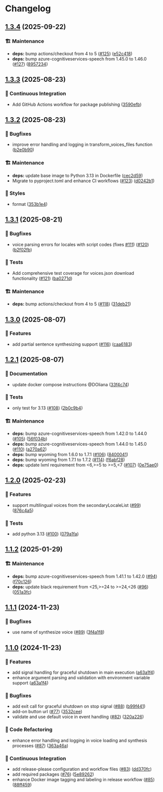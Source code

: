 # Changelog

## [1.3.4](https://github.com/hugobloem/wyoming-microsoft-tts/compare/v1.3.3...v1.3.4) (2025-09-22)


### 🏗️ Maintenance

* **deps:** bump actions/checkout from 4 to 5 ([#125](https://github.com/hugobloem/wyoming-microsoft-tts/issues/125)) ([e52c418](https://github.com/hugobloem/wyoming-microsoft-tts/commit/e52c4182f862e8027765ad7f0786d75a4996a7b1))
* **deps:** bump azure-cognitiveservices-speech from 1.45.0 to 1.46.0 ([#127](https://github.com/hugobloem/wyoming-microsoft-tts/issues/127)) ([8957234](https://github.com/hugobloem/wyoming-microsoft-tts/commit/8957234fec8d83c780c3ee3308ec7a1bd3cd89e3))

## [1.3.3](https://github.com/hugobloem/wyoming-microsoft-tts/compare/v1.3.2...v1.3.3) (2025-08-23)


### 👷 Continuous Integration

* Add GitHub Actions workflow for package publishing ([3590efb](https://github.com/hugobloem/wyoming-microsoft-tts/commit/3590efb2e8367c36ad9ec4d2f05bb3c9e5fed307))

## [1.3.2](https://github.com/hugobloem/wyoming-microsoft-tts/compare/v1.3.1...v1.3.2) (2025-08-23)


### 🐛 Bugfixes

* improve error handling and logging in transform_voices_files function ([b2e0b90](https://github.com/hugobloem/wyoming-microsoft-tts/commit/b2e0b904733a3a395df5b4dd92859cc258640adc))


### 🏗️ Maintenance

* **deps:** update base image to Python 3.13 in Dockerfile ([cec2d59](https://github.com/hugobloem/wyoming-microsoft-tts/commit/cec2d595faa68052a913466fe022ac394dede97c))
* Migrate to pyproject.toml and enhance CI workflows ([#123](https://github.com/hugobloem/wyoming-microsoft-tts/issues/123)) ([d0242b1](https://github.com/hugobloem/wyoming-microsoft-tts/commit/d0242b105d1d53e41254dbda5defd2183bdc37f8))


### 🎨 Styles

* format ([353b1e4](https://github.com/hugobloem/wyoming-microsoft-tts/commit/353b1e42c3d001e33159699d87758b90bef7315d))

## [1.3.1](https://github.com/hugobloem/wyoming-microsoft-tts/compare/v1.3.0...v1.3.1) (2025-08-21)


### 🐛 Bugfixes

* voice parsing errors for locales with script codes (fixes [#111](https://github.com/hugobloem/wyoming-microsoft-tts/issues/111)) ([#120](https://github.com/hugobloem/wyoming-microsoft-tts/issues/120)) ([b2f02fb](https://github.com/hugobloem/wyoming-microsoft-tts/commit/b2f02fbab62d608d7154375e754f9ec63215d661))


### 🧪 Tests

* Add comprehensive test coverage for voices.json download functionality ([#121](https://github.com/hugobloem/wyoming-microsoft-tts/issues/121)) ([ba0271d](https://github.com/hugobloem/wyoming-microsoft-tts/commit/ba0271d1bf511d9afc0343566708c1bf79ab4c56))


### 🏗️ Maintenance

* **deps:** bump actions/checkout from 4 to 5 ([#118](https://github.com/hugobloem/wyoming-microsoft-tts/issues/118)) ([31deb21](https://github.com/hugobloem/wyoming-microsoft-tts/commit/31deb214e73ba2c3a46a5870debd1117c7492059))

## [1.3.0](https://github.com/hugobloem/wyoming-microsoft-tts/compare/v1.2.1...v1.3.0) (2025-08-07)


### 🚀 Features

* add partial sentence synthesizing support ([#116](https://github.com/hugobloem/wyoming-microsoft-tts/issues/116)) ([caa6183](https://github.com/hugobloem/wyoming-microsoft-tts/commit/caa61839bb13ff69d2c3e263bbfeb70bc0bf59a9))

## [1.2.1](https://github.com/hugobloem/wyoming-microsoft-tts/compare/v1.2.0...v1.2.1) (2025-08-07)


### 📝 Documentation

* update docker compose instructions @DOliana ([33f4c74](https://github.com/hugobloem/wyoming-microsoft-tts/commit/33f4c744c39a94563c45227f37099311f4790e93))


### 🧪 Tests

* only test for 3.13 ([#108](https://github.com/hugobloem/wyoming-microsoft-tts/issues/108)) ([2b0c9b4](https://github.com/hugobloem/wyoming-microsoft-tts/commit/2b0c9b4ab6376c157f8b6d903a0400a5f0b9f092))


### 🏗️ Maintenance

* **deps:** bump azure-cognitiveservices-speech from 1.42.0 to 1.44.0 ([#105](https://github.com/hugobloem/wyoming-microsoft-tts/issues/105)) ([56f034b](https://github.com/hugobloem/wyoming-microsoft-tts/commit/56f034beb5aa8df48fca776659a1c74a5d759b24))
* **deps:** bump azure-cognitiveservices-speech from 1.44.0 to 1.45.0 ([#110](https://github.com/hugobloem/wyoming-microsoft-tts/issues/110)) ([a270a62](https://github.com/hugobloem/wyoming-microsoft-tts/commit/a270a62eed58b4907ed957f622b89d94f5d22275))
* **deps:** bump wyoming from 1.6.0 to 1.7.1 ([#106](https://github.com/hugobloem/wyoming-microsoft-tts/issues/106)) ([8400041](https://github.com/hugobloem/wyoming-microsoft-tts/commit/8400041cc4dc9fe44419bca6586b6d028763c8da))
* **deps:** bump wyoming from 1.7.1 to 1.7.2 ([#114](https://github.com/hugobloem/wyoming-microsoft-tts/issues/114)) ([f6abf28](https://github.com/hugobloem/wyoming-microsoft-tts/commit/f6abf281ab1515da6221627d21b11948e20b2724))
* **deps:** update lxml requirement from &lt;6,&gt;=5 to &gt;=5,&lt;7 ([#107](https://github.com/hugobloem/wyoming-microsoft-tts/issues/107)) ([0e75ae0](https://github.com/hugobloem/wyoming-microsoft-tts/commit/0e75ae0921763100d5617f36b463c2bfa0d2cf16))

## [1.2.0](https://github.com/hugobloem/wyoming-microsoft-tts/compare/v1.1.2...v1.2.0) (2025-02-23)


### 🚀 Features

* support multilingual voices from the secondaryLocaleList ([#99](https://github.com/hugobloem/wyoming-microsoft-tts/issues/99)) ([876c4a5](https://github.com/hugobloem/wyoming-microsoft-tts/commit/876c4a53e4b9f886b84175b83980ad8e3d42ba25))


### 🧪 Tests

* add python 3.13 ([#100](https://github.com/hugobloem/wyoming-microsoft-tts/issues/100)) ([079a1fa](https://github.com/hugobloem/wyoming-microsoft-tts/commit/079a1fa7045218b458d9c6886dc0968abdedb833))

## [1.1.2](https://github.com/hugobloem/wyoming-microsoft-tts/compare/v1.1.1...v1.1.2) (2025-01-29)


### 🏗️ Maintenance

* **deps:** bump azure-cognitiveservices-speech from 1.41.1 to 1.42.0 ([#94](https://github.com/hugobloem/wyoming-microsoft-tts/issues/94)) ([f70c126](https://github.com/hugobloem/wyoming-microsoft-tts/commit/f70c1261c20eb4b689b23a8110112fd1ce10b1c0))
* **deps:** update black requirement from &lt;25,&gt;=24 to >=24,<26 ([#96](https://github.com/hugobloem/wyoming-microsoft-tts/issues/96)) ([051a3fc](https://github.com/hugobloem/wyoming-microsoft-tts/commit/051a3fc9d425af302bb72882e96f9493be4a3526))

## [1.1.1](https://github.com/hugobloem/wyoming-microsoft-tts/compare/v1.1.0...v1.1.1) (2024-11-23)


### 🐛 Bugfixes

* use name of synthesize voice ([#89](https://github.com/hugobloem/wyoming-microsoft-tts/issues/89)) ([3f4a1f8](https://github.com/hugobloem/wyoming-microsoft-tts/commit/3f4a1f854c8048168cce7489547a0846052bce38))

## [1.1.0](https://github.com/hugobloem/wyoming-microsoft-tts/compare/1.0.8...v1.1.0) (2024-11-23)


### 🚀 Features

* add signal handling for graceful shutdown in main execution ([a63a1f4](https://github.com/hugobloem/wyoming-microsoft-tts/commit/a63a1f483395ce3fee8f77b72056041791b347da))
* enhance argument parsing and validation with environment variable support ([a63a1f4](https://github.com/hugobloem/wyoming-microsoft-tts/commit/a63a1f483395ce3fee8f77b72056041791b347da))


### 🐛 Bugfixes

* add exit call for graceful shutdown on stop signal ([#88](https://github.com/hugobloem/wyoming-microsoft-tts/issues/88)) ([b99f441](https://github.com/hugobloem/wyoming-microsoft-tts/commit/b99f441349b3146757c8aeef51d7fa2659963a29))
* add-on button url ([#77](https://github.com/hugobloem/wyoming-microsoft-tts/issues/77)) ([3532cee](https://github.com/hugobloem/wyoming-microsoft-tts/commit/3532ceedf16a5b91898a9c07abc32ea9de6132a3))
* validate and use default voice in event handling ([#82](https://github.com/hugobloem/wyoming-microsoft-tts/issues/82)) ([320a226](https://github.com/hugobloem/wyoming-microsoft-tts/commit/320a226d6be4cae3f758c0d18458579c99a47024))


### 🔨 Code Refactoring

* enhance error handling and logging in voice loading and synthesis processes ([#87](https://github.com/hugobloem/wyoming-microsoft-tts/issues/87)) ([363a46a](https://github.com/hugobloem/wyoming-microsoft-tts/commit/363a46ad35fa4227c5079c794f58e60960458355))


### 👷 Continuous Integration

* add release-please configuration and workflow files ([#83](https://github.com/hugobloem/wyoming-microsoft-tts/issues/83)) ([dd370fc](https://github.com/hugobloem/wyoming-microsoft-tts/commit/dd370fc33df27d7560be11974661201be04fb32e))
* add required packages ([#76](https://github.com/hugobloem/wyoming-microsoft-tts/issues/76)) ([5e89262](https://github.com/hugobloem/wyoming-microsoft-tts/commit/5e8926288fc36055ddf5640181f38ebd940396af))
* enhance Docker image tagging and labeling in release workflow ([#85](https://github.com/hugobloem/wyoming-microsoft-tts/issues/85)) ([88ff459](https://github.com/hugobloem/wyoming-microsoft-tts/commit/88ff459be2818dbeb421c7c905b4ebc4fa1cee3b))
